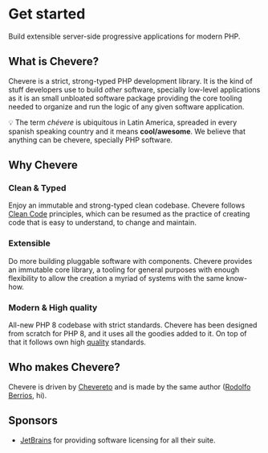 # Get started

Build extensible server-side progressive applications for modern PHP.

## What is Chevere?

Chevere is a strict, strong-typed PHP development library. It is the kind of stuff developers use to build *other* software, specially low-level applications as it is an small unbloated software package providing the core tooling needed to organize and run the logic of any given software application.

💡 The term *chévere* is ubiquitous in Latin America, spreaded in every spanish speaking country and it means **cool/awesome**. We believe that anything can be chevere, specially PHP software.

## Why Chevere

### Clean & Typed

Enjoy an immutable and strong-typed clean codebase. Chevere follows [Clean Code](http://cleancoder.com/products) principles, which can be resumed as the practice of creating code that is easy to understand, to change and maintain.

### Extensible

Do more building pluggable software with components. Chevere provides an immutable core library, a tooling for general purposes with enough flexibility to allow the creation a myriad of systems with the same know-how.

### Modern & High quality

All-new PHP 8 codebase with strict standards. Chevere has been designed from scratch for PHP 8, and it uses all the goodies added to it. On top of that it follows own high [quality](../architecture/standard/quality.md) standards.

## Who makes Chevere?

Chevere is driven by [Chevereto](https://chevereto.com) and is made by the same author ([Rodolfo Berrios](https://rodolfoberrios.com), hi).

## Sponsors

* [JetBrains](https://www.jetbrains.com/opensource/) for providing software licensing for all their suite.
